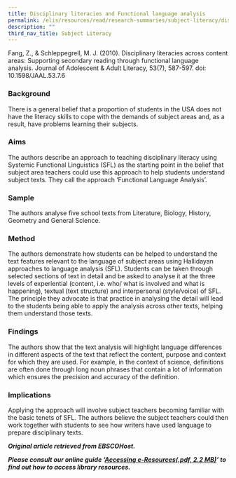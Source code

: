 ```yaml
---
title: Disciplinary literacies and Functional language analysis
permalink: /elis/resources/read/research-summaries/subject-literacy/disciplinary-literacies-language-analysis/
description: ""
third_nav_title: Subject Literacy
---
```

Fang, Z., & Schleppegrell, M. J. (2010). Disciplinary literacies across content areas: Supporting secondary reading through functional language analysis. Journal of Adolescent & Adult Literacy, 53(7), 587-597. doi: 10.1598/JAAL.53.7.6

### Background

There is a general belief that a proportion of students in the USA does not have the literacy skills to cope with the demands of subject areas and, as a result, have problems learning their subjects.

### Aims

The authors describe an approach to teaching disciplinary literacy using Systemic Functional Linguistics (SFL) as the starting point in the belief that subject area teachers could use this approach to help students understand subject texts. They call the approach ‘Functional Language Analysis’.

### Sample

The authors analyse five school texts from Literature, Biology, History, Geometry and General Science.

### Method

The authors demonstrate how students can be helped to understand the text features relevant to the language of subject areas using Hallidayan approaches to language analysis (SFL). Students can be taken through selected sections of text in detail and be asked to analyse it at the three levels of experiential (content, i.e. who/ what is involved and what is happening), textual (text structure) and interpersonal (style/voice) of SFL. The principle they advocate is that practice in analysing the detail will lead to the students being able to apply the analysis across other texts, helping them understand those texts.

### Findings

The authors show that the text analysis will highlight language differences in different aspects of the text that reflect the content, purpose and context for which they are used. For example, in the context of science, definitions are often done through long noun phrases that contain a lot of information which ensures the precision and accuracy of the definition.

### Implications

Applying the approach will involve subject teachers becoming familiar with the basic tenets of SFL. The authors believe the subject teachers could then work together with students to see how writers have used language to prepare disciplinary texts.

_**Original article retrieved from EBSCOHost.**_  

**_Please consult our online guide ‘[Accessing e-Resources(.pdf, 2.2 MB)](https://academyofsingaporeteachers-moe-edu-sg-admin.cwp.sg/elis/resources/read/research-summaries/subject-literacy/18e45074-6b1b-4ac7-811f-1a8da16c4f81 "Accessing e-Resources")’ to find out how to access library resources._**